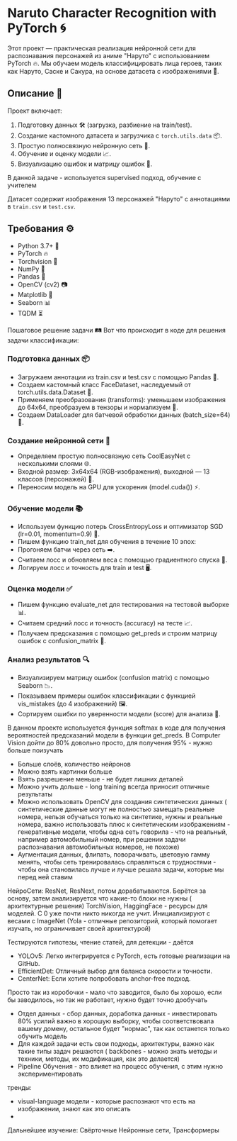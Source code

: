 # Naruto Character Recognition with PyTorch 🌀

Этот проект — практическая реализация нейронной сети для распознавания персонажей из аниме "Наруто" с использованием PyTorch 🔥. Мы обучаем модель классифицировать лица героев, таких как Наруто, Саске и Сакура, на основе датасета с изображениями 📸.

## Описание 📝

Проект включает:
1. Подготовку данных 🛠️ (загрузка, разбиение на train/test).
2. Создание кастомного датасета и загрузчика с `torch.utils.data` 📦.
3. Простую полносвязную нейронную сеть 🧠.
4. Обучение и оценку модели 📈.
5. Визуализацию ошибок и матрицу ошибок 🎨.

В данной задаче - используется supervised подход, обучение с учителем

Датасет содержит изображения 13 персонажей "Наруто" с аннотациями в `train.csv` и `test.csv`.

## Требования ⚙️

- Python 3.7+ 🐍
- PyTorch 🔥
- Torchvision 🌟
- NumPy 🔢
- Pandas 🐼
- OpenCV (cv2) 📷
- Matplotlib 🎨
- Seaborn 📊
- TQDM ⏳


Пошаговое решение задачи 🛤️
Вот что происходит в коде для решения задачи классификации:

### Подготовка данных 📦
* Загружаем аннотации из train.csv и test.csv с помощью Pandas 🐼.
* Создаем кастомный класс FaceDataset, наследуемый от torch.utils.data.Dataset 📏.
* Применяем преобразования (transforms): уменьшаем изображения до 64x64, преобразуем в тензоры и нормализуем 🌟.
* Создаем DataLoader для батчевой обработки данных (batch_size=64) 🚚.

### Создание нейронной сети 🧠
* Определяем простую полносвязную сеть CoolEasyNet с несколькими слоями 🌐.
* Входной размер: 3x64x64 (RGB-изображения), выходной — 13 классов (персонажей) 🎯.
* Переносим модель на GPU для ускорения (model.cuda()) ⚡.

### Обучение модели 📚
* Используем функцию потерь CrossEntropyLoss и оптимизатор SGD (lr=0.01, momentum=0.9) 🔧.
* Пишем функцию train_net для обучения в течение 10 эпох:
* Прогоняем батчи через сеть ➡️.
* Считаем лосс и обновляем веса с помощью градиентного спуска 🔄.
* Логируем лосс и точность для train и test 🖥️.

### Оценка модели ✅
* Пишем функцию evaluate_net для тестирования на тестовой выборке 📊.
* Считаем средний лосс и точность (accuracy) на тесте 📈.
* Получаем предсказания с помощью get_preds и строим матрицу ошибок с confusion_matrix 🎨.

### Анализ результатов 🔍
* Визуализируем матрицу ошибок (confusion matrix) с помощью Seaborn 📉.
* Показываем примеры ошибок классификации с функцией vis_mistakes (до 4 изображений) 🖼️.
* Сортируем ошибки по уверенности модели (score) для анализа 🤔.


В данном проекте используется функция softmax в коде для получения вероятностей предсказаний модели в функции get_preds.
В Computer Vision дойти до 80% довольно просто, для получения 95% - нужно больше поизучать

* Больше слоёв, количество нейронов
* Можно взять картинки больше
* Взять разрешение меньше - не будет лишних деталей
* Можно учить дольше - long training всегда приносит отличные результаты
* Можно использовать OpenCV для создания синтетических данных ( синтетические данные могут не полностью замещать реальные номера, нельзя обучаться только на синтетике, нужны и реальные номера, важно использовать плюс к синтетическим изображениям - генеративные модели, чтобы одна сеть говорила - что на реальный, например автомобильный номер, при решении задачи распознавания автомобильных номеров, не похоже)
* Аугментация данных, флипать, поворачивать, цветовую гамму менять, чтобы сеть тренировалась справляться с трудностями - чтобы она становилась лучше и
лучше решала задачи, которые мы перед ней ставим

НейроСети: ResNet, ResNext, потом дорабатываются. Берётся за основу, затем анализируется что какие-то блоки не нужны ( архитектурные решения)
TorchVision, HaggingFace - ресурсы для моделей. С 0 уже почти никто никогда не учит. Инициализируют с весами с ImageNet (Yola - отличные репозиторий, который помогает изучать, но ограничивает своей архитектурой)

Тестируются гипотезы, чтение статей, для детекции - даётся 
* YOLOv5: Легко интегрируется с PyTorch, есть готовые реализации на GitHub.
* EfficientDet: Отличный выбор для баланса скорости и точности.
* CenterNet: Если хотите попробовать anchor-free подход.

Просто так из коробочки - мало что заводится, было бы хорошо, если бы заводилось, но так не работает, нужно будет точно дообучать

* Отдел данных - сбор данных, доработка данных - инвестировать 80% усилий важно в хорошую выборку, чтобы соответствовала вашему домену, остальное будет "нормас", так как останется только обучить модель
* Для каждой задачи есть свои подходы, архитектуры, важно как такие типы задач решаются ( backbones - можно знать методы и техники, методы, их модификация, как это делается)
* Pipeline Обучения - это влияет на процесс обучения, с этим нужно экспериментировать

тренды: 
* visual-language модели - которые распознают что есть на изображении, знают как это описать
* 

Дальнейшее изучение: 
Свёрточные Нейронные сети, Трансформеры
